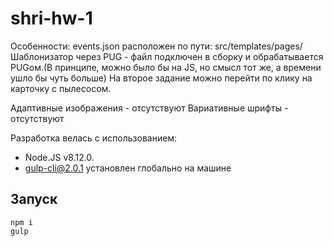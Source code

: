 # shri-hw-1
Особенности:
events.json расположен по пути: src/templates/pages/
Шаблонизатор через PUG  - файл подключен в сборку и обрабатывается PUGом.(В принципе, можно было бы на JS, но смысл тот же, а времени ушло бы чуть больше)
На второе задание можно перейти по клику на карточку с пылесосом.

Адаптивные изображения - отсутствуют
Вариативные шрифты - отсутствуют

Разработка велась с использованием:

- Node.JS v8.12.0.
- gulp-cli@2.0.1 установлен глобально на машине

## Запуск
```
npm i
gulp
```